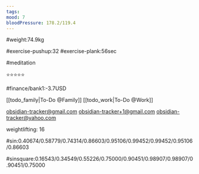 ```yaml
---
tags:
mood: 7
bloodPressure: 178.2/119.4
---
```


#weight:74.9kg

#exercise-pushup:32
#exercise-plank:56sec

#meditation

⭐⭐⭐⭐⭐

#finance/bank1:-3.7USD

[[todo_family|To-Do @Family]]
[[todo_work|To-Do @Work]]

obsidian-tracker@gmail.com
obsidian-tracker+1@gmail.com
obsidian-tracker@yahoo.com

weightlifting: 16

#sin:0.40674/0.58779/0.74314/0.86603/0.95106/0.99452/0.99452/0.95106/0.86603

#sinsquare:0.16543/0.34549/0.55226/0.75000/0.90451/0.98907/0.98907/0.90451/0.75000
